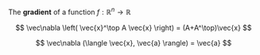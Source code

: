 The **gradient** of a function $f: \mathbb{R}^n \to \mathbb{R}$

$$
\vec\nabla \left( \vec{x}^\top A \vec{x} \right) = (A+A^\top)\vec{x}
$$

$$
\vec\nabla (\langle \vec{x}, \vec{a} \rangle) =  \vec{a}
$$